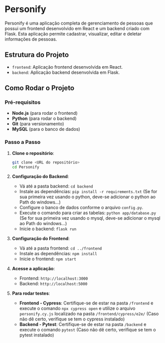 # Personify

Personify é uma aplicação completa de gerenciamento de pessoas que possui um frontend desenvolvido em React e um backend criado com Flask. Esta aplicação permite cadastrar, visualizar, editar e deletar informações de pessoas.

## Estrutura do Projeto
- `frontend`: Aplicação frontend desenvolvida em React.
- `backend`: Aplicação backend desenvolvida em Flask.

## Como Rodar o Projeto

### Pré-requisitos
- **Node.js** (para rodar o frontend)
- **Python** (para rodar o backend)
- **Git** (para versionamento)
- **MySQL** (para o banco de dados)

### Passo a Passo
1. **Clone o repositório**:
   ```bash
   git clone <URL do repositório>
   cd Personify

2. **Configuração do Backend**:
   - Vá até a pasta backend:
   ```cd backend```
   - Instale as dependências:
   ```pip install -r requirements.txt``` (Se for sua primeira vez usando o python, deve-se adicionar o python ao Path do windows...)
   - Configure o banco de dados conforme o arquivo ```config.py```.
   - Execute o comando para criar as tabelas:
   ```python app/database.py``` (Se for sua primeira vez usando o mysql, deve-se adicionar o mysql ao Path do windows...)
   - Inicie o backend:
   ```flask run```

3. **Configuração do Frontend**:
   - Vá até a pasta frontend:
   ```cd ../frontend```
   - Instale as dependências:
   ```npm install```
   - Inicie o frontend:
   ```npm start```

4. **Acesse a aplicação**:
   - Frontend: ```http://localhost:3000```
   - Backend: ```http://localhost:5000```

5. **Para rodar testes**:
   - **Frontend - Cypress**: Certifique-se de estar na pasta ```/frontend``` e execute o comando ```npx cypress open``` e utilize o arquivo ```personify.cy.js``` localizado na pasta ```/frontend/cypress/e2e/``` (Caso não dê certo, verifique se tem o cypress instalado)
   - **Backend - Pytest**: Certifique-se de estar na pasta ```/backend``` e execute o comando ```pytest``` (Caso não dê certo, verifique se tem o pytest instalado)